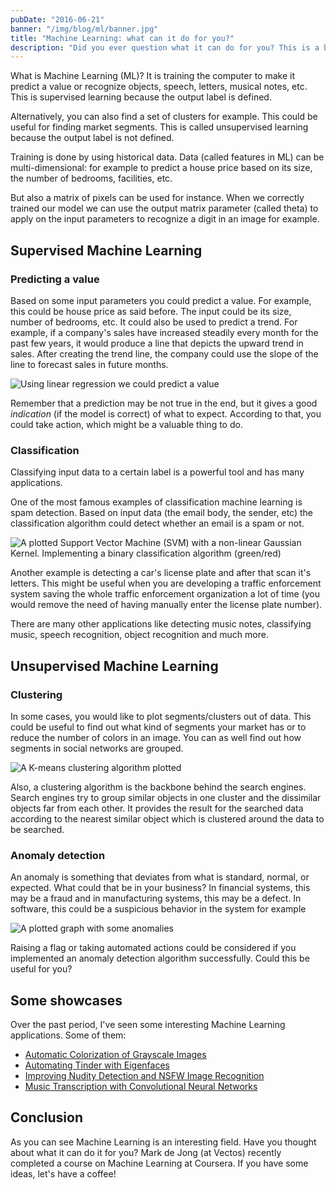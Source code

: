 ```yaml
---
pubDate: "2016-06-21"
banner: "/img/blog/ml/banner.jpg"
title: "Machine Learning: what can it do for you?"
description: "Did you ever question what it can do for you? This is a brief introduction to Machine Learning."
---
```


What is Machine Learning (ML)? It is training the computer to make it predict a value or recognize objects, speech, letters, musical notes, etc. This is supervised learning because the output label is defined.

Alternatively, you can also find a set of clusters for example. This could be useful for finding market segments. This is called unsupervised learning because the output label is not defined.

Training is done by using historical data. Data (called features in ML) can be multi-dimensional: for example to predict a house price based on its size, the number of bedrooms, facilities, etc.

But also a matrix of pixels can be used for instance. When we correctly trained our model we can use the output matrix parameter (called theta)
to apply on the input parameters to recognize a digit in an image for example.

## Supervised Machine Learning

### Predicting a value

Based on some input parameters you could predict a value. For example, this could be house price as said before. The input could be its size, number of bedrooms, etc. It could also be used to predict a trend. For example, if a company's sales have increased steadily every month for the past few years, it would produce a line that depicts the upward trend in sales. After creating the trend line, the company could use the slope of the line to forecast sales in future months.

![Using linear regression we could predict a value](/img/blog/ml/linear_regression.gif)

Remember that a prediction may be not true in the end, but it gives a good _indication_ (if the model is correct) of what to expect. According to that, you could take action, which might be a valuable thing to do.

### Classification

Classifying input data to a certain label is a powerful tool and has many applications.

One of the most famous examples of classification machine learning is spam detection. Based on input data (the email body, the sender, etc) the classification algorithm could detect whether an email is a spam or not.

![A plotted Support Vector Machine (SVM) with a non-linear Gaussian Kernel. Implementing a binary classification algorithm (green/red)](/img/ml/svm_guassian_kernel.png)

Another example is detecting a car's license plate and after that scan it's letters. This might be useful when you are developing a traffic enforcement system saving the whole traffic enforcement organization a lot of time (you would remove the need of having manually enter the license plate number).

There are many other applications like detecting music notes, classifying music, speech recognition, object recognition and much more.

## Unsupervised Machine Learning

### Clustering

In some cases, you would like to plot segments/clusters out of data. This could be useful to find out what kind of segments your market has or to reduce the number of colors in an image. You can as well find out how segments in social networks are grouped.

![A K-means clustering algorithm plotted](/img/blog/ml/kmeans_diagram.gif)

Also, a clustering algorithm is the backbone behind the search engines. Search engines try to group similar objects in one cluster and the dissimilar objects far from each other. It provides the result for the searched data according to the nearest similar object which is clustered around the data to be searched.

### Anomaly detection

An anomaly is something that deviates from what is standard, normal, or expected. What could that be in your business?
In financial systems, this may be a fraud and in manufacturing systems, this may be a defect. In software, this could be a
suspicious behavior in the system for example

![A plotted graph with some anomalies](/img/blog/ml/anomaly_detection.png)

Raising a flag or taking automated actions could be considered if you implemented an anomaly detection algorithm successfully. Could this be useful for you?

## Some showcases

Over the past period, I've seen some interesting Machine Learning applications. Some of them:

- [Automatic Colorization of Grayscale Images](https://github.com/satoshiiizuka/siggraph2016_colorization)
- [Automating Tinder with Eigenfaces](http://crockpotveggies.com/2015/02/09/automating-tinder-with-eigenfaces.html)
- [Improving Nudity Detection and NSFW Image Recognition](http://blog.algorithmia.com/2016/06/improving-nudity-detection-nsfw-image-recognition/)
- [Music Transcription with Convolutional Neural Networks](https://www.lunaverus.com/cnn)

## Conclusion

As you can see Machine Learning is an interesting field. Have you thought about what it can do it for you? Mark de Jong (at Vectos) recently completed a course on Machine Learning at Coursera. If you have some ideas, let's have a coffee!
